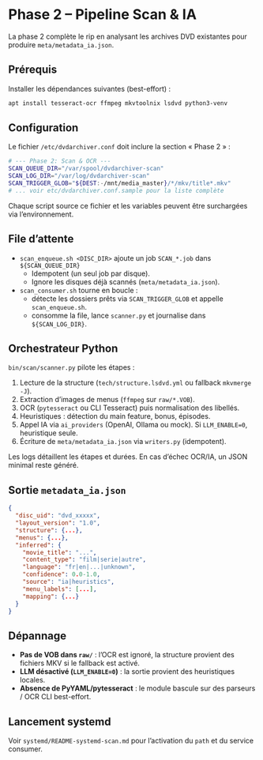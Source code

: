# Phase 2 – Pipeline Scan & IA

La phase 2 complète le rip en analysant les archives DVD existantes pour produire `meta/metadata_ia.json`.

## Prérequis

Installer les dépendances suivantes (best-effort) :

```bash
apt install tesseract-ocr ffmpeg mkvtoolnix lsdvd python3-venv
```

## Configuration

Le fichier `/etc/dvdarchiver.conf` doit inclure la section « Phase 2 » :

```bash
# --- Phase 2: Scan & OCR ---
SCAN_QUEUE_DIR="/var/spool/dvdarchiver-scan"
SCAN_LOG_DIR="/var/log/dvdarchiver-scan"
SCAN_TRIGGER_GLOB="${DEST:-/mnt/media_master}/*/mkv/title*.mkv"
# ... voir etc/dvdarchiver.conf.sample pour la liste complète
```

Chaque script source ce fichier et les variables peuvent être surchargées via l’environnement.

## File d’attente

* `scan_enqueue.sh <DISC_DIR>` ajoute un job `SCAN_*.job` dans `${SCAN_QUEUE_DIR}`
  * Idempotent (un seul job par disque).
  * Ignore les disques déjà scannés (`meta/metadata_ia.json`).
* `scan_consumer.sh` tourne en boucle :
  * détecte les dossiers prêts via `SCAN_TRIGGER_GLOB` et appelle `scan_enqueue.sh`.
  * consomme la file, lance `scanner.py` et journalise dans `${SCAN_LOG_DIR}`.

## Orchestrateur Python

`bin/scan/scanner.py` pilote les étapes :

1. Lecture de la structure (`tech/structure.lsdvd.yml` ou fallback `mkvmerge -J`).
2. Extraction d’images de menus (`ffmpeg` sur `raw/*.VOB`).
3. OCR (`pytesseract` ou CLI Tesseract) puis normalisation des libellés.
4. Heuristiques : détection du main feature, bonus, épisodes.
5. Appel IA via `ai_providers` (OpenAI, Ollama ou mock). Si `LLM_ENABLE=0`, heuristique seule.
6. Écriture de `meta/metadata_ia.json` via `writers.py` (idempotent).

Les logs détaillent les étapes et durées. En cas d’échec OCR/IA, un JSON minimal reste généré.

## Sortie `metadata_ia.json`

```json
{
  "disc_uid": "dvd_xxxxx",
  "layout_version": "1.0",
  "structure": {...},
  "menus": {...},
  "inferred": {
    "movie_title": "...",
    "content_type": "film|serie|autre",
    "language": "fr|en|...|unknown",
    "confidence": 0.0-1.0,
    "source": "ia|heuristics",
    "menu_labels": [...],
    "mapping": {...}
  }
}
```

## Dépannage

* **Pas de VOB dans `raw/`** : l’OCR est ignoré, la structure provient des fichiers MKV si le fallback est activé.
* **LLM désactivé (`LLM_ENABLE=0`)** : la sortie provient des heuristiques locales.
* **Absence de PyYAML/pytesseract** : le module bascule sur des parseurs / OCR CLI best-effort.

## Lancement systemd

Voir `systemd/README-systemd-scan.md` pour l’activation du `path` et du service consumer.
